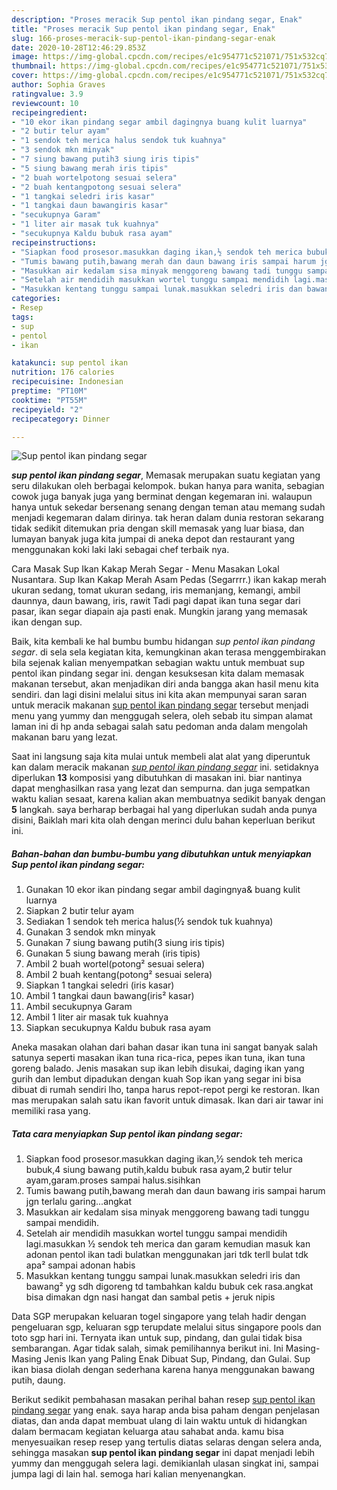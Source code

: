 ```yaml
---
description: "Proses meracik Sup pentol ikan pindang segar, Enak"
title: "Proses meracik Sup pentol ikan pindang segar, Enak"
slug: 166-proses-meracik-sup-pentol-ikan-pindang-segar-enak
date: 2020-10-28T12:46:29.853Z
image: https://img-global.cpcdn.com/recipes/e1c954771c521071/751x532cq70/sup-pentol-ikan-pindang-segar-foto-resep-utama.jpg
thumbnail: https://img-global.cpcdn.com/recipes/e1c954771c521071/751x532cq70/sup-pentol-ikan-pindang-segar-foto-resep-utama.jpg
cover: https://img-global.cpcdn.com/recipes/e1c954771c521071/751x532cq70/sup-pentol-ikan-pindang-segar-foto-resep-utama.jpg
author: Sophia Graves
ratingvalue: 3.9
reviewcount: 10
recipeingredient:
- "10 ekor ikan pindang segar ambil dagingnya buang kulit luarnya"
- "2 butir telur ayam"
- "1 sendok teh merica halus sendok tuk kuahnya"
- "3 sendok mkn minyak"
- "7 siung bawang putih3 siung iris tipis"
- "5 siung bawang merah iris tipis"
- "2 buah wortelpotong sesuai selera"
- "2 buah kentangpotong sesuai selera"
- "1 tangkai seledri iris kasar"
- "1 tangkai daun bawangiris kasar"
- "secukupnya Garam"
- "1 liter air masak tuk kuahnya"
- "secukupnya Kaldu bubuk rasa ayam"
recipeinstructions:
- "Siapkan food prosesor.masukkan daging ikan,½ sendok teh merica bubuk,4 siung bawang putih,kaldu bubuk rasa ayam,2 butir telur ayam,garam.proses sampai halus.sisihkan"
- "Tumis bawang putih,bawang merah dan daun bawang iris sampai harum jgn terlalu garing...angkat"
- "Masukkan air kedalam sisa minyak menggoreng bawang tadi tunggu sampai mendidih."
- "Setelah air mendidih masukkan wortel tunggu sampai mendidih lagi.masukkan ½ sendok teh merica dan garam kemudian masuk kan adonan pentol ikan tadi bulatkan menggunakan jari tdk terll bulat tdk apa² sampai adonan habis"
- "Masukkan kentang tunggu sampai lunak.masukkan seledri iris dan bawang² yg sdh digoreng td tambahkan kaldu bubuk cek rasa.angkat bisa dimakan dgn nasi hangat dan sambal petis + jeruk nipis"
categories:
- Resep
tags:
- sup
- pentol
- ikan

katakunci: sup pentol ikan 
nutrition: 176 calories
recipecuisine: Indonesian
preptime: "PT10M"
cooktime: "PT55M"
recipeyield: "2"
recipecategory: Dinner

---
```



![Sup pentol ikan pindang segar](https://img-global.cpcdn.com/recipes/e1c954771c521071/751x532cq70/sup-pentol-ikan-pindang-segar-foto-resep-utama.jpg)

<b><i>sup pentol ikan pindang segar</i></b>, Memasak merupakan suatu kegiatan yang seru dilakukan oleh berbagai kelompok. bukan hanya para wanita, sebagian cowok juga banyak juga yang berminat dengan kegemaran ini. walaupun hanya untuk sekedar bersenang senang dengan teman atau memang sudah menjadi kegemaran dalam dirinya. tak heran dalam dunia restoran sekarang tidak sedikit ditemukan pria dengan skill memasak yang luar biasa, dan lumayan banyak juga kita jumpai di aneka depot dan restaurant yang menggunakan koki laki laki sebagai chef terbaik nya.

Cara Masak Sup Ikan Kakap Merah Segar - Menu Masakan Lokal Nusantara. Sup Ikan Kakap Merah Asam Pedas (Segarrrr.) ikan kakap merah ukuran sedang, tomat ukuran sedang, iris memanjang, kemangi, ambil daunnya, daun bawang, iris, rawit Tadi pagi dapat ikan tuna segar dari pasar, ikan segar diapain aja pasti enak. Mungkin jarang yang memasak ikan dengan sup.

Baik, kita kembali ke hal bumbu bumbu hidangan <i>sup pentol ikan pindang segar</i>. di sela sela kegiatan kita, kemungkinan akan terasa menggembirakan bila sejenak kalian menyempatkan sebagian waktu untuk membuat sup pentol ikan pindang segar ini. dengan kesuksesan kita dalam memasak makanan tersebut, akan menjadikan diri anda bangga akan hasil menu kita sendiri. dan lagi disini melalui situs ini kita akan mempunyai saran saran untuk meracik makanan <u>sup pentol ikan pindang segar</u> tersebut menjadi menu yang yummy dan menggugah selera, oleh sebab itu simpan alamat laman ini di hp anda sebagai salah satu pedoman anda dalam mengolah makanan baru yang lezat.


Saat ini langsung saja kita mulai untuk membeli alat alat yang diperuntuk kan dalam meracik makanan <u><i>sup pentol ikan pindang segar</i></u> ini. setidaknya diperlukan <b>13</b> komposisi yang dibutuhkan di masakan ini. biar nantinya dapat menghasilkan rasa yang lezat dan sempurna. dan juga sempatkan waktu kalian sesaat, karena kalian akan membuatnya sedikit banyak dengan <b>5</b> langkah. saya berharap berbagai hal yang diperlukan sudah anda punya disini, Baiklah mari kita olah dengan merinci dulu bahan keperluan berikut ini.

<!--inarticleads1-->

##### Bahan-bahan dan bumbu-bumbu yang dibutuhkan untuk menyiapkan Sup pentol ikan pindang segar:

1. Gunakan 10 ekor ikan pindang segar ambil dagingnya&amp; buang kulit luarnya
1. Siapkan 2 butir telur ayam
1. Sediakan 1 sendok teh merica halus(½ sendok tuk kuahnya)
1. Gunakan 3 sendok mkn minyak
1. Gunakan 7 siung bawang putih(3 siung iris tipis)
1. Gunakan 5 siung bawang merah (iris tipis)
1. Ambil 2 buah wortel(potong² sesuai selera)
1. Ambil 2 buah kentang(potong² sesuai selera)
1. Siapkan 1 tangkai seledri (iris kasar)
1. Ambil 1 tangkai daun bawang(iris² kasar)
1. Ambil secukupnya Garam
1. Ambil 1 liter air masak tuk kuahnya
1. Siapkan secukupnya Kaldu bubuk rasa ayam


Aneka masakan olahan dari bahan dasar ikan tuna ini sangat banyak salah satunya seperti masakan ikan tuna rica-rica, pepes ikan tuna, ikan tuna goreng balado. Jenis masakan sup ikan lebih disukai, daging ikan yang gurih dan lembut dipadukan dengan kuah Sop ikan yang segar ini bisa dibuat di rumah sendiri lho, tanpa harus repot-repot pergi ke restoran. Ikan mas merupakan salah satu ikan favorit untuk dimasak. Ikan dari air tawar ini memiliki rasa yang. 

<!--inarticleads2-->

##### Tata cara menyiapkan Sup pentol ikan pindang segar:

1. Siapkan food prosesor.masukkan daging ikan,½ sendok teh merica bubuk,4 siung bawang putih,kaldu bubuk rasa ayam,2 butir telur ayam,garam.proses sampai halus.sisihkan
1. Tumis bawang putih,bawang merah dan daun bawang iris sampai harum jgn terlalu garing...angkat
1. Masukkan air kedalam sisa minyak menggoreng bawang tadi tunggu sampai mendidih.
1. Setelah air mendidih masukkan wortel tunggu sampai mendidih lagi.masukkan ½ sendok teh merica dan garam kemudian masuk kan adonan pentol ikan tadi bulatkan menggunakan jari tdk terll bulat tdk apa² sampai adonan habis
1. Masukkan kentang tunggu sampai lunak.masukkan seledri iris dan bawang² yg sdh digoreng td tambahkan kaldu bubuk cek rasa.angkat bisa dimakan dgn nasi hangat dan sambal petis + jeruk nipis


Data SGP merupakan keluaran togel singapore yang telah hadir dengan pengeluaran sgp, keluaran sgp terupdate melalui situs singapore pools dan toto sgp hari ini. Ternyata ikan untuk sup, pindang, dan gulai tidak bisa sembarangan. Agar tidak salah, simak pemilihannya berikut ini. Ini Masing-Masing Jenis Ikan yang Paling Enak Dibuat Sup, Pindang, dan Gulai. Sup ikan biasa diolah dengan sederhana karena hanya menggunakan bawang putih, daung. 

Berikut sedikit pembahasan masakan perihal bahan resep <u>sup pentol ikan pindang segar</u> yang enak. saya harap anda bisa paham dengan penjelasan diatas, dan anda dapat membuat ulang di lain waktu untuk di hidangkan dalam bermacam kegiatan keluarga atau sahabat anda. kamu bisa menyesuaikan resep resep yang tertulis diatas selaras dengan selera anda, sehingga masakan <b>sup pentol ikan pindang segar</b> ini dapat menjadi lebih yummy dan menggugah selera lagi. demikianlah ulasan singkat ini, sampai jumpa lagi di lain hal. semoga hari kalian menyenangkan.
